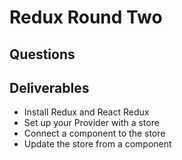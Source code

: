 # Redux Round Two

## Questions

## Deliverables
* Install Redux and React Redux
* Set up your Provider with a store
* Connect a component to the store
* Update the store from a component
